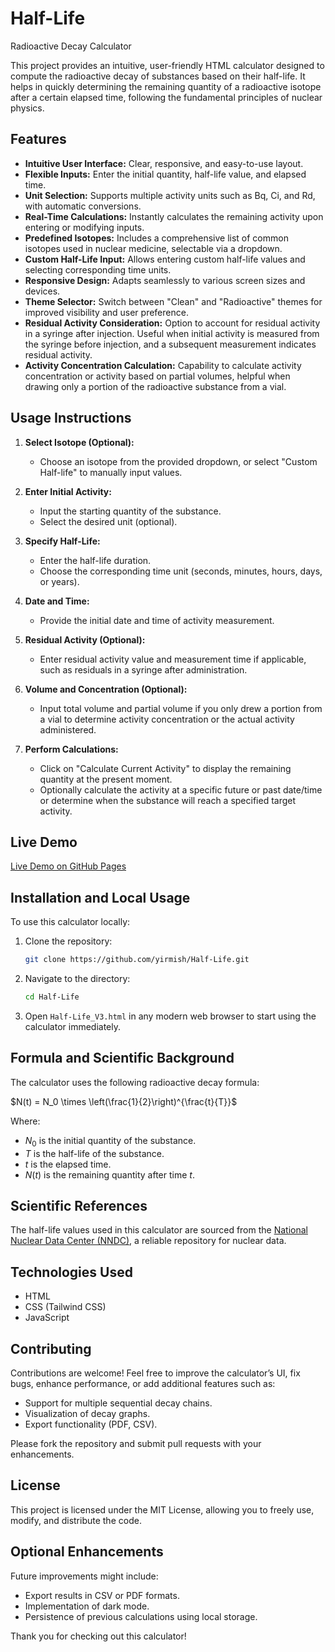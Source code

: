 # Half-Life
Radioactive Decay Calculator

This project provides an intuitive, user-friendly HTML calculator designed to compute the radioactive decay of substances based on their half-life. It helps in quickly determining the remaining quantity of a radioactive isotope after a certain elapsed time, following the fundamental principles of nuclear physics.

## Features

* **Intuitive User Interface:** Clear, responsive, and easy-to-use layout.
* **Flexible Inputs:** Enter the initial quantity, half-life value, and elapsed time.
* **Unit Selection:** Supports multiple activity units such as Bq, Ci, and Rd, with automatic conversions.
* **Real-Time Calculations:** Instantly calculates the remaining activity upon entering or modifying inputs.
* **Predefined Isotopes:** Includes a comprehensive list of common isotopes used in nuclear medicine, selectable via a dropdown.
* **Custom Half-Life Input:** Allows entering custom half-life values and selecting corresponding time units.
* **Responsive Design:** Adapts seamlessly to various screen sizes and devices.
* **Theme Selector:** Switch between "Clean" and "Radioactive" themes for improved visibility and user preference.
* **Residual Activity Consideration:** Option to account for residual activity in a syringe after injection. Useful when initial activity is measured from the syringe before injection, and a subsequent measurement indicates residual activity.
* **Activity Concentration Calculation:** Capability to calculate activity concentration or activity based on partial volumes, helpful when drawing only a portion of the radioactive substance from a vial.

## Usage Instructions

1. **Select Isotope (Optional):**

   * Choose an isotope from the provided dropdown, or select "Custom Half-life" to manually input values.

2. **Enter Initial Activity:**

   * Input the starting quantity of the substance.
   * Select the desired unit (optional).

3. **Specify Half-Life:**

   * Enter the half-life duration.
   * Choose the corresponding time unit (seconds, minutes, hours, days, or years).

4. **Date and Time:**

   * Provide the initial date and time of activity measurement.

5. **Residual Activity (Optional):**

   * Enter residual activity value and measurement time if applicable, such as residuals in a syringe after administration.

6. **Volume and Concentration (Optional):**

   * Input total volume and partial volume if you only drew a portion from a vial to determine activity concentration or the actual activity administered.

7. **Perform Calculations:**

   * Click on "Calculate Current Activity" to display the remaining quantity at the present moment.
   * Optionally calculate the activity at a specific future or past date/time or determine when the substance will reach a specified target activity.

## Live Demo

[Live Demo on GitHub Pages](https://yirmish.github.io/Half-Life/)

## Installation and Local Usage

To use this calculator locally:

1. Clone the repository:

   ```bash
   git clone https://github.com/yirmish/Half-Life.git
   ```

2. Navigate to the directory:

   ```bash
   cd Half-Life
   ```

3. Open `Half-Life_V3.html` in any modern web browser to start using the calculator immediately.

## Formula and Scientific Background

The calculator uses the following radioactive decay formula:

$N(t) = N_0 \times \left(\frac{1}{2}\right)^{\frac{t}{T}}$

Where:

* $N_0$ is the initial quantity of the substance.
* $T$ is the half-life of the substance.
* $t$ is the elapsed time.
* $N(t)$ is the remaining quantity after time $t$.

## Scientific References

The half-life values used in this calculator are sourced from the [National Nuclear Data Center (NNDC)](https://www.nndc.bnl.gov/nudat3/), a reliable repository for nuclear data.

## Technologies Used

* HTML
* CSS (Tailwind CSS)
* JavaScript

## Contributing

Contributions are welcome! Feel free to improve the calculator’s UI, fix bugs, enhance performance, or add additional features such as:

* Support for multiple sequential decay chains.
* Visualization of decay graphs.
* Export functionality (PDF, CSV).

Please fork the repository and submit pull requests with your enhancements.

## License

This project is licensed under the MIT License, allowing you to freely use, modify, and distribute the code.

## Optional Enhancements

Future improvements might include:

* Export results in CSV or PDF formats.
* Implementation of dark mode.
* Persistence of previous calculations using local storage.

Thank you for checking out this calculator!
